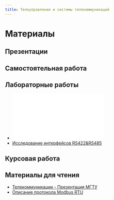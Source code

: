 ```yaml
---
title: Телеуправление и системы телекоммуникаций
---
```



# Материалы

## Презентации

## Самостоятельная работа

## Лабораторные работы
* ![Кодирование и модуляция информации]({{site.baseurl}}/telecommunication/static/LR1.pdf)
* [Исследование интерфейсов RS422&RS485]({{site.baseurl}}/telecommunication/static/LR2.pdf)
  
## Курсовая работа

## Материалы для чтения
* [Телекоммуникации - Презентация МГТУ]({{site.baseurl}}/telecommunication/static/pres_maslennikov.pdf)
* [Описание протокола Modbus RTU]({{site.baseurl}}/telecommunication/static/Теория_ModBus_RTU.pdf)